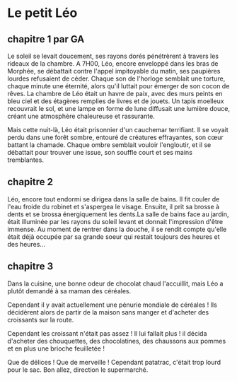 # Le petit Léo

## chapitre 1 par GA
Le soleil se levait doucement, ses rayons dorés pénétrèrent à travers les rideaux de la chambre. A 7H00, Léo, encore enveloppé dans les bras de Morphée, se débattait contre l'appel impitoyable du matin, ses paupières lourdes refusaient de céder. Chaque son de l'horloge semblait une torture, chaque minute une éternité, alors qu'il luttait pour émerger de son cocon de rêves.
La chambre de Léo était un havre de paix, avec des murs peints en bleu ciel et des étagères remplies de livres et de jouets. Un tapis moelleux recouvrait le sol, et une lampe en forme de lune diffusait une lumière douce, créant une atmosphère chaleureuse et rassurante.

Mais cette nuit-là, Léo était prisonnier d'un cauchemar terrifiant. Il se voyait perdu dans une forêt sombre, entouré de créatures effrayantes, son cœur battant la chamade. Chaque ombre semblait vouloir l'engloutir, et il se débattait pour trouver une issue, son souffle court et ses mains tremblantes.

## chapitre 2
Léo, encore tout endormi se dirigea dans la salle de bains. Il fit couler de l'eau froide du robinet et s'aspergea le visage. Ensuite, il prit sa brosse à dents et se brossa énergiquement les dents.La salle de bains face au jardin, était illuminée par les rayons du soleil levant et donnait l'impression d'être immense. Au moment de rentrer dans la douche, il se rendit compte qu'elle était déjà occupée par sa grande soeur qui restait toujours des heures et des heures...

## chapitre 3
Dans la cuisine, une bonne odeur de chocolat chaud l'accuillit, mais Léo a plutôt demandé à sa maman des céréales.

Cependant il y avait actuellement une pénurie mondiale de céréales ! Ils décidèrent alors de partir de la maison sans manger et d'acheter des croissants sur la route.

Cependant les croissant n'était pas assez ! Il lui fallait plus !
il décida d'acheter des chouquettes, des chocolatines, des chaussons aux pommes et en plus une brioche feuilletée !

Que de délices ! Que de merveille ! Cependant patatrac, c'était trop lourd pour le sac. Bon allez, direction le supermarché.
